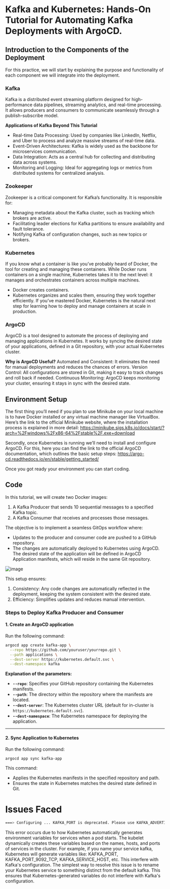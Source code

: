 # Kafka and Kubernetes: Hands-On Tutorial for Automating Kafka Deployments with ArgoCD.
## Introduction to the Components of the Deployment
For this practice, we will start by explaining the purpose and functionality of each component we will integrate into the deployment. 

### Kafka
Kafka is a distributed event streaming platform designed for high-performance data pipelines, streaming analytics, and real-time processing. It allows producers and consumers to communicate seamlessly through a publish-subscribe model.

**Applications of Kafka Beyond This Tutorial**
- Real-time Data Processing: Used by companies like LinkedIn, Netflix, and Uber to process and analyze massive streams of real-time data.
- Event-Driven Architectures: Kafka is widely used as the backbone for microservices communication.
- Data Integration: Acts as a central hub for collecting and distributing data across systems.
- Monitoring and Logging: Ideal for aggregating logs or metrics from distributed systems for centralized analysis.

### Zookeeper
Zookeeper is a critical component for Kafka’s functionality. It is responsible for:

- Managing metadata about the Kafka cluster, such as tracking which brokers are active.
- Facilitating leader elections for Kafka partitions to ensure availability and fault tolerance.
- Notifying Kafka of configuration changes, such as new topics or brokers.

### Kubernetes 

If you know what a container is like you’ve probably heard of Docker, the tool for creating and managing these containers.
While Docker runs containers on a single machine, Kubernetes takes it to the next level: it manages and orchestrates containers across multiple machines.

- Docker creates containers.
- Kubernetes organizes and scales them, ensuring they work together efficiently.
If you’ve mastered Docker, Kubernetes is the natural next step for learning how to deploy and manage containers at scale in production.

### ArgoCD

ArgoCD is a tool designed to automate the process of deploying and managing applications in Kubernetes. It works by syncing the desired state of your applications, defined in a Git repository, with your actual Kubernetes cluster.

**Why is ArgoCD Useful?**
Automated and Consistent: It eliminates the need for manual deployments and reduces the chances of errors.
Version Control: All configurations are stored in Git, making it easy to track changes and roll back if needed.
Continuous Monitoring: ArgoCD keeps monitoring your cluster, ensuring it stays in sync with the desired state.



## Environment Setup

The first thing you’ll need if you plan to use Minikube on your local machine is to have Docker installed or any virtual machine manager like VirtualBox. Here’s the link to the official Minikube website, where the installation process is explained in more detail:
https://minikube.sigs.k8s.io/docs/start/?arch=%2Fwindows%2Fx86-64%2Fstable%2F.exe+download

Secondly, once Kubernetes is running we’ll need to install and configure ArgoCD. For this, here you can find the link to the official ArgoCD documentation, which outlines the basic setup steps:
https://argo-cd.readthedocs.io/en/stable/getting_started/

Once you got ready your environment you can start coding.

## Code

In this tutorial, we will create two Docker images:

1. A Kafka Producer that sends 10 sequential messages to a specified Kafka topic.
2. A Kafka Consumer that receives and processes those messages.


The objective is to implement a seamless GitOps workflow where:

- Updates to the producer and consumer code are pushed to a GitHub repository.
- The changes are automatically deployed to Kubernetes using ArgoCD.
The desired state of the application will be defined in ArgoCD Application manifests, which will reside in the same Git repository.

![image](https://github.com/user-attachments/assets/75e01e89-2b88-4652-a0b8-ea070d47421d)

This setup ensures:

1. Consistency: Any code changes are automatically reflected in the deployment, keeping the system consistent with the desired state.
2. Efficiency: Simplifies updates and reduces manual intervention.


### **Steps to Deploy Kafka Producer and Consumer**

#### **1. Create an ArgoCD application**
Run the following command:
```bash
argocd app create kafka-app \
  --repo https://github.com/youruser/yourrepo.git \
  --path applications \
  --dest-server https://kubernetes.default.svc \
  --dest-namespace kafka
```

**Explanation of the parameters:**
- **`--repo`**: Specifies your GitHub repository containing the Kubernetes manifests.
- **`--path`**: The directory within the repository where the manifests are located.
- **`--dest-server`**: The Kubernetes cluster URL (default for in-cluster is `https://kubernetes.default.svc`).
- **`--dest-namespace`**: The Kubernetes namespace for deploying the application.

---

#### **2. Sync Application to Kubernetes**
Run the following command:
```bash
argocd app sync kafka-app
```

This command:
- Applies the Kubernetes manifests in the specified repository and path.
- Ensures the state in Kubernetes matches the desired state defined in Git.


# Issues Faced
```bash
===> Configuring ... KAFKA_PORT is deprecated. Please use KAFKA_ADVERTISED_LISTENERS instead...
```

This error occurs due to how Kubernetes automatically generates environment variables for services when a pod starts. The kubelet dynamically creates these variables based on the names, hosts, and ports of services in the cluster. For example, if you name your service kafka, Kubernetes will generate variables like:
KAFKA_PORT, KAFKA_PORT_9092_TCP, KAFKA_SERVICE_HOST, etc.
This interfere with Kafka's configuration. The simplest way to resolve this issue is to rename your Kubernetes service to something distinct from the default kafka. This ensures that Kubernetes-generated variables do not interfere with Kafka's configuration.
